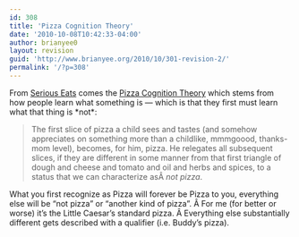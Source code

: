 ```yaml
---
id: 308
title: 'Pizza Cognition Theory'
date: '2010-10-08T10:42:33-04:00'
author: brianyee0
layout: revision
guid: 'http://www.brianyee.org/2010/10/301-revision-2/'
permalink: '/?p=308'
---
```


From [Serious Eats](http:// "http://slice.seriouseats.com/archives/2009/12/sam-siftons-pizza-cognition-theory.html") comes the [Pizza Cognition Theory](http://slice.seriouseats.com/archives/2009/12/sam-siftons-pizza-cognition-theory.html) which stems from how people learn what something is — which is that they first must learn what that thing is \*not\*:

> The first slice of pizza a child sees and tastes (and somehow appreciates on something more than a childlike, mmmgoood, thanks-mom level), becomes, for him, pizza. He relegates all subsequent slices, if they are different in some manner from that first triangle of dough and cheese and tomato and oil and herbs and spices, to a status that we can characterize asÂ *not pizza*.

What you first recognize as Pizza will forever be Pizza to you, everything else will be “not pizza” or “another kind of pizza”. Â For me (for better or worse) it’s the Little Caesar’s standard pizza. Â Everything else substantially different gets described with a qualifier (i.e. Buddy’s pizza).